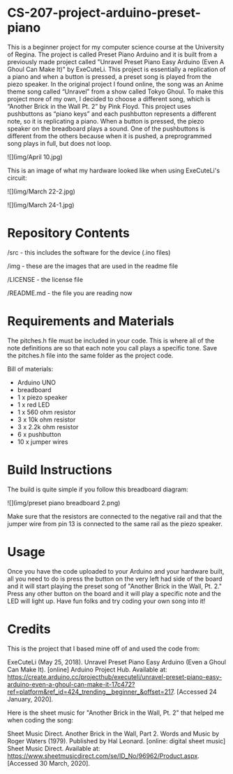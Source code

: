 # CS-207-project-arduino-preset-piano
This is a beginner project for my computer science course at the University of Regina.
The project is called Preset Piano Arduino and it is built from a previously made project called "Unravel Preset Piano Easy Arduino (Even A Ghoul Can Make It)" by ExeCuteLi. This project is essentially a replication of a piano and when a button is pressed, a preset song is played from the piezo speaker. In the original project I found online, the song was an Anime theme song called “Unravel” from a show called Tokyo Ghoul. To make this project more of my own, I decided to choose a different song, which is “Another Brick in the Wall Pt. 2” by Pink Floyd. 
This project uses pushbuttons as “piano keys” and each pushbutton represents a different note, so it is replicating a piano. When a button is pressed, the piezo speaker on the breadboard plays a sound. One of the pushbuttons is different from the others because when it is pushed, a preprogrammed song plays in full, but does not loop. 

![](img/April 10.jpg)

This is an image of what my hardware looked like when using ExeCuteLi's circuit:

![](img/March 22-2.jpg)

![](img/March 24-1.jpg)

# Repository Contents
/src - this includes the software for the device (.ino files)

/img - these are the images that are used in the readme file

/LICENSE - the license file

/README.md - the file you are reading now

# Requirements and Materials
The pitches.h file must be included in your code. This is where all of the note definitions are so that each note you call plays a specific tone. Save the pitches.h file into the same folder as the project code.

  Bill of materials:
  - Arduino UNO
  - breadboard
  - 1 x piezo speaker
  - 1 x red LED
  - 1 x 560 ohm resistor
  - 3 x 10k ohm resistor
  - 3 x 2.2k ohm resistor
  - 6 x pushbutton
  - 10 x jumper wires
 
# Build Instructions
The build is quite simple if you follow this breadboard diagram:

![](img/preset piano breadboard 2.png)

Make sure that the resistors are connected to the negative rail and that the jumper wire from pin 13 is connected to the same rail as the piezo speaker. 

# Usage
Once you have the code uploaded to your Arduino and your hardware built, all you need to do is press the button on the very left had side of the board and it will start playing the preset song of "Another Brick in the Wall, Pt. 2." Press any other button on the board and it will play a specific note and the LED will light up. Have fun folks and try coding your own song into it!

# Credits
This is the project that I based mine off of and used the code from:

ExeCuteLi (May 25, 2018). Unravel Preset Piano Easy Arduino (Even a Ghoul Can Make It). [online] Arduino Project Hub. Available at: https://create.arduino.cc/projecthub/executeli/unravel-preset-piano-easy-arduino-even-a-ghoul-can-make-it-17c472?ref=platform&ref_id=424_trending__beginner_&offset=217. [Accessed 24 January, 2020].

Here is the sheet music for "Another Brick in the Wall, Pt. 2" that helped me when coding the song:

Sheet Music Direct. Another Brick in the Wall, Part 2. Words and Music by Roger Waters (1979). Published by Hal Leonard. [online: digital sheet music] Sheet Music Direct. Available at: https://www.sheetmusicdirect.com/se/ID_No/96962/Product.aspx. [Accessed 30 March, 2020].
